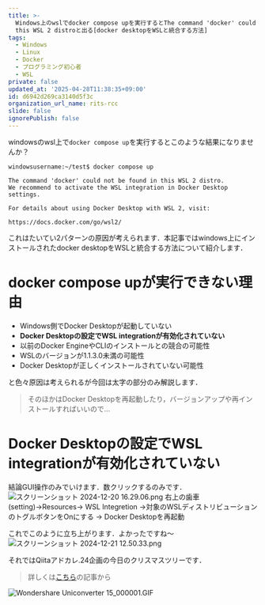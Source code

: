 ```yaml
---
title: >-
  Windows上のwslでdocker compose upを実行するとThe command 'docker' could not be found in
  this WSL 2 distroと出る[docker desktopをWSLと統合する方法]
tags:
  - Windows
  - Linux
  - Docker
  - プログラミング初心者
  - WSL
private: false
updated_at: '2025-04-28T11:38:35+09:00'
id: d6942d269ca3140d5f3c
organization_url_name: rits-rcc
slide: false
ignorePublish: false
---
```

windowsのwsl上で`docker compose up`を実行するとこのような結果になりませんか？
```
windowsusername:~/test$ docker compose up

The command 'docker' could not be found in this WSL 2 distro.
We recommend to activate the WSL integration in Docker Desktop settings.

For details about using Docker Desktop with WSL 2, visit:

https://docs.docker.com/go/wsl2/
```
これはたいてい2パターンの原因が考えられます．本記事ではwindows上にインストールされたdocker desktopをWSLと統合する方法について紹介します．

# docker compose upが実行できない理由
- Windows側でDocker Desktopが起動していない
- **Docker Desktopの設定でWSL integrationが有効化されていない**
- 以前のDocker EngineやCLIのインストールとの競合の可能性
- WSLのバージョンが1.1.3.0未満の可能性
- Docker Desktopが正しくインストールされていない可能性

と色々原因は考えられるが今回は太字の部分のみ解説します．

> そのほかはDocker Desktopを再起動したり，バージョンアップや再インストールすればいいので...

# Docker Desktopの設定でWSL integrationが有効化されていない
結論GUI操作のみでいけます．数クリックするのみです．
![スクリーンショット 2024-12-20 16.29.06.png](https://qiita-image-store.s3.ap-northeast-1.amazonaws.com/0/3757442/3c9c7f5d-cef5-45f5-c40b-86b1d122f149.png)
右上の歯車(setting)→Resources→ WSL Integretion →対象のWSLディストリビューションのトグルボタンをOnにする → Docker Desktopを再起動

これでこのように立ち上がります．よかったですね〜
![スクリーンショット 2024-12-21 12.50.33.png](https://qiita-image-store.s3.ap-northeast-1.amazonaws.com/0/3757442/57e0e115-0f05-ab9d-bb75-74b9f1e949d5.png)


それではQiitaアドカレ.24企画の今日のクリスマスツリーです．

> 詳しくは[こちら](https://qiita.com/JavaLangRuntimeException/items/1f4a6febf957f522ba45)の記事から

![Wondershare Uniconverter 15_000001.GIF](https://qiita-image-store.s3.ap-northeast-1.amazonaws.com/0/3757442/45903393-5a9b-52f3-f21f-d182780681c0.gif)

